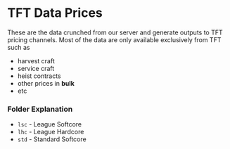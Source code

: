 # TFT Data Prices

These are the data crunched from our server and generate outputs to TFT pricing channels. Most of the data are only available exclusively from TFT such as
- harvest craft
- service craft
- heist contracts
- other prices in **bulk**
- etc


### Folder Explanation

- `lsc` - League Softcore
- `lhc` - League Hardcore
- `std` - Standard Softcore
